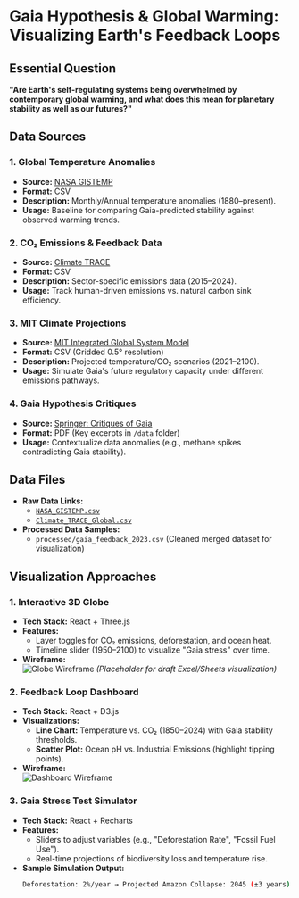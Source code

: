 # Gaia Hypothesis & Global Warming: Visualizing Earth's Feedback Loops

## Essential Question  
**"Are Earth's self-regulating systems being overwhelmed by contemporary global warming, and what does this mean for planetary stability as well as our futures?"**

## Data Sources  
### 1. **Global Temperature Anomalies**  
   - **Source:** [NASA GISTEMP](https://data.giss.nasa.gov/gistemp/)  
   - **Format:** CSV  
   - **Description:** Monthly/Annual temperature anomalies (1880–present).  
   - **Usage:** Baseline for comparing Gaia-predicted stability against observed warming trends.  

### 2. **CO₂ Emissions & Feedback Data**  
   - **Source:** [Climate TRACE](https://climatetrace.org/data)  
   - **Format:** CSV  
   - **Description:** Sector-specific emissions data (2015–2024).  
   - **Usage:** Track human-driven emissions vs. natural carbon sink efficiency.  

### 3. **MIT Climate Projections**  
   - **Source:** [MIT Integrated Global System Model](https://globalchange.mit.edu/data)  
   - **Format:** CSV (Gridded 0.5° resolution)  
   - **Description:** Projected temperature/CO₂ scenarios (2021–2100).  
   - **Usage:** Simulate Gaia's future regulatory capacity under different emissions pathways.  

### 4. **Gaia Hypothesis Critiques**  
   - **Source:** [Springer: Critiques of Gaia](https://link.springer.com/article/10.1023/A:1023494111532)  
   - **Format:** PDF (Key excerpts in `/data` folder)  
   - **Usage:** Contextualize data anomalies (e.g., methane spikes contradicting Gaia stability).  

## Data Files  
- **Raw Data Links:**  
  - [`NASA_GISTEMP.csv`](https://data.giss.nasa.gov/gistemp/)  
  - [`Climate_TRACE_Global.csv`](https://climatetrace.org/data)  
- **Processed Data Samples:**  
  - `processed/gaia_feedback_2023.csv` (Cleaned merged dataset for visualization)  

## Visualization Approaches  
### 1. **Interactive 3D Globe**  
   - **Tech Stack:** React + Three.js  
   - **Features:**  
     - Layer toggles for CO₂ emissions, deforestation, and ocean heat.  
     - Timeline slider (1950–2100) to visualize "Gaia stress" over time.  
   - **Wireframe:**  
     ![Globe Wireframe](wireframes/globe_sketch.png) *(Placeholder for draft Excel/Sheets visualization)*  

### 2. **Feedback Loop Dashboard**  
   - **Tech Stack:** React + D3.js  
   - **Visualizations:**  
     - **Line Chart:** Temperature vs. CO₂ (1850–2024) with Gaia stability thresholds.  
     - **Scatter Plot:** Ocean pH vs. Industrial Emissions (highlight tipping points).  
   - **Wireframe:**  
     ![Dashboard Wireframe](wireframes/dashboard_sketch.png)  

### 3. **Gaia Stress Test Simulator**  
   - **Tech Stack:** React + Recharts  
   - **Features:**  
     - Sliders to adjust variables (e.g., "Deforestation Rate", "Fossil Fuel Use").  
     - Real-time projections of biodiversity loss and temperature rise.  
   - **Sample Simulation Output:**  
     ```bash
     Deforestation: 2%/year → Projected Amazon Collapse: 2045 (±3 years)
     ```  
